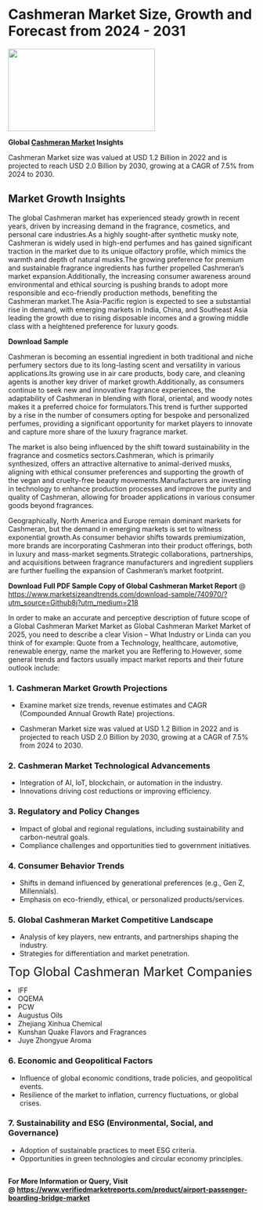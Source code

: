 <H1>Cashmeran Market Size, Growth and Forecast from 2024 - 2031</H1><img class="aligncenter size-medium wp-image-584254" src="https://thirdeyenews.in/wp-content/uploads/2024/09/Global-Market-Research-300x168.jpeg" alt="" width="300" height="168" /><p><strong>Global&nbsp;<a href="https://www.marketsizeandtrends.com/download-sample/740970/?utm_source=Github8j?utm_medium=218">Cashmeran Market</a> Insights</strong></p><p>Cashmeran Market size was valued at USD 1.2 Billion in 2022 and is projected to reach USD 2.0 Billion by 2030, growing at a CAGR of 7.5% from 2024 to 2030.</p><p><h2>Market Growth Insights</h2> <p>The global Cashmeran market has experienced steady growth in recent years, driven by increasing demand in the fragrance, cosmetics, and personal care industries.As a highly sought-after synthetic musky note, Cashmeran is widely used in high-end perfumes and has gained significant traction in the market due to its unique olfactory profile, which mimics the warmth and depth of natural musks.The growing preference for premium and sustainable fragrance ingredients has further propelled Cashmeran’s market expansion.Additionally, the increasing consumer awareness around environmental and ethical sourcing is pushing brands to adopt more responsible and eco-friendly production methods, benefiting the Cashmeran market.The Asia-Pacific region is expected to see a substantial rise in demand, with emerging markets in India, China, and Southeast Asia leading the growth due to rising disposable incomes and a growing middle class with a heightened preference for luxury goods.</p> <p><strong>Download Sample</strong></p> <p>Cashmeran is becoming an essential ingredient in both traditional and niche perfumery sectors due to its long-lasting scent and versatility in various applications.Its growing use in air care products, body care, and cleaning agents is another key driver of market growth.Additionally, as consumers continue to seek new and innovative fragrance experiences, the adaptability of Cashmeran in blending with floral, oriental, and woody notes makes it a preferred choice for formulators.This trend is further supported by a rise in the number of consumers opting for bespoke and personalized perfumes, providing a significant opportunity for market players to innovate and capture more share of the luxury fragrance market.</p> <p>The market is also being influenced by the shift toward sustainability in the fragrance and cosmetics sectors.Cashmeran, which is primarily synthesized, offers an attractive alternative to animal-derived musks, aligning with ethical consumer preferences and supporting the growth of the vegan and cruelty-free beauty movements.Manufacturers are investing in technology to enhance production processes and improve the purity and quality of Cashmeran, allowing for broader applications in various consumer goods beyond fragrances.</p> <p>Geographically, North America and Europe remain dominant markets for Cashmeran, but the demand in emerging markets is set to witness exponential growth.As consumer behavior shifts towards premiumization, more brands are incorporating Cashmeran into their product offerings, both in luxury and mass-market segments.Strategic collaborations, partnerships, and acquisitions between fragrance manufacturers and ingredient suppliers are further fuelling the expansion of Cashmeran’s market footprint.</p> <p><span class=""><strong>Download Full PDF Sample Copy of Global Cashmeran Market Report</strong> @ <a href="https://www.marketsizeandtrends.com/download-sample/740970/?utm_source=Github8j?utm_medium=218" target="_blank">https://www.marketsizeandtrends.com/download-sample/740970/?utm_source=Github8j?utm_medium=218</a></span></p><p>In order to make an accurate and perceptive description of future scope of a Global&nbsp;Cashmeran Market Market as Global&nbsp;Cashmeran Market Market of 2025, you need to describe a clear Vision &ndash; What Industry or Linda can you think of for example: Quote from a Technology, healthcare, automotive, renewable energy, name the market you are Reffering to.However, some general trends and factors usually impact market reports and their future outlook include:</p><h3>1.&nbsp;<strong>Cashmeran Market Growth Projections</strong></h3><ul><li>Examine market size trends, revenue estimates and CAGR (Compounded Annual Growth Rate) projections.</li><li><p>Cashmeran Market size was valued at USD 1.2 Billion in 2022 and is projected to reach USD 2.0 Billion by 2030, growing at a CAGR of 7.5% from 2024 to 2030.</p></li></ul><h3>2.&nbsp;<strong>Cashmeran Market Technological Advancements</strong></h3><ul><li>Integration of AI, IoT, blockchain, or automation in the industry.</li><li>Innovations driving cost reductions or improving efficiency.</li></ul><h3>3.&nbsp;<strong>Regulatory and Policy Changes</strong></h3><ul><li>Impact of global and regional regulations, including sustainability and carbon-neutral goals.</li><li>Compliance challenges and opportunities tied to government initiatives.</li></ul><h3>4.&nbsp;<strong>Consumer Behavior Trends</strong></h3><ul><li>Shifts in demand influenced by generational preferences (e.g., Gen Z, Millennials).</li><li>Emphasis on eco-friendly, ethical, or personalized products/services.</li></ul><h3>5.&nbsp;<strong>Global Cashmeran Market Competitive Landscape</strong></h3><ul><li>Analysis of key players, new entrants, and partnerships shaping the industry.</li><li>Strategies for differentiation and market penetration.</li></ul><p data-pm-slice="1 1 []"><span style="color: inherit; font-family: inherit; font-size: 25px;">Top Global Cashmeran Market Companies</span></p><div class="" data-test-id=""><p><li>IFF</li><li> OQEMA</li><li> PCW</li><li> Augustus Oils</li><li> Zhejiang Xinhua Chemical</li><li> Kunshan Quake Flavors and Fragrances</li><li> Juye Zhongyue Aroma</li></p></div><h3>6.&nbsp;<strong>Economic and Geopolitical Factors</strong></h3><ul><li>Influence of global economic conditions, trade policies, and geopolitical events.</li><li>Resilience of the market to inflation, currency fluctuations, or global crises.</li></ul><h3>7.&nbsp;<strong>Sustainability and ESG (Environmental, Social, and Governance)</strong></h3><ul><li>Adoption of sustainable practices to meet ESG criteria.</li><li>Opportunities in green technologies and circular economy principles.</li></ul><h2><strong style="font-size: 14px;">For More Information or Query, Visit @&nbsp;</strong><a style="background-color: #ffffff; font-size: 14px;" href="https://www.marketsizeandtrends.com/report/cashmeran-market/" target="_blank">https://www.verifiedmarketreports.com/product/airport-passenger-boarding-bridge-market</a></h2>